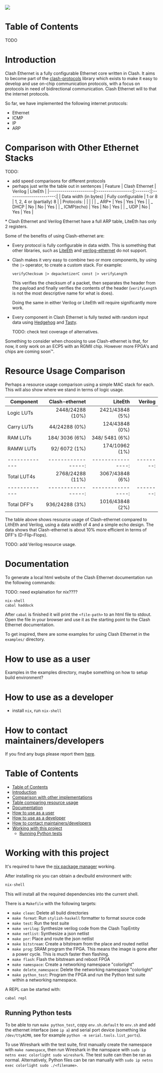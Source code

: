 [![](https://github.com/enjoy-digital/liteeth/workflows/ci/badge.svg)](https://github.com/GiPHouse/qbaylogic-clash-based-macipudp-stack-spring24/actions)

# Table of Contents
TODO

# Introduction
Clash Ethernet is a fully configurable Ethernet core written in Clash.
It aims to become part of the
[clash-protocols](https://github.com/clash-lang/clash-protocols) library
which exists to make it easy to develop and use on-chip communication
protocols, with a focus on protocols in need of bidirectional
communication. Clash Ethernet will to that the internet protocols.

So far, we have implemented the following internet protocols:
- Ethernet
- ICMP
- IP
- ARP

# Comparison with Other Ethernet Stacks

TODO:
- add speed comparisons for different protocols
- perhaps just write the table out in sentences
| Feature               | Clash Ethernet     | Verilog | LiteEth                  |
|-----------------------|:------------------:|:-------:|:------------------------:|
| Data width (in bytes) | Fully configurable | 1 or 8  | 1, 2, 4 or (partially) 8 |
| Protocols:            |                    |         |                          |
| \_ ARP*               | Yes                | Yes     | Yes                      |
| \_ DHCP               | No                 | No      | Yes                      |
| \_ ICMP(echo)         | Yes                | No      | Yes                      |
| \_ UDP                | No                 | Yes     | Yes                      |

\* Clash Ethernet and Verilog Ethernet have a full ARP table, LiteEth has only 2 registers.

Some of the benefits of using Clash-ethernet are:
- Every protocol is fully configurable in data width. This is
  something that other libraries, such as
  [LiteEth](https://github.com/enjoy-digital/liteeth) and
  [verilog-ethernet](https://github.com/alexforencich/verilog-ethernet)
  do not support.

- Clash makes it very easy to combine two or more components, by using
  the ```|>``` operator, to create a custom stack. For example:

  ```
  verifyChecksum |> depacketizerC const |> verifyLength
  ```
  <!-- Source: IpDepacketizer.hs line 30 (probably not anymore after reorganization)-->

  This verifies the checksum of a packet, then separates the header from
  the payload and finally verifies the contents of the header
  (```verifyLength``` is not the most descriptive name for what is
  does).

  Doing the same in either Verilog or LiteEth will require
  significantly more work.

- Every component in Clash Ethernet is fully tested with random input
  data using
  [Hedgehog](https://github.com/hedgehogqa/haskell-hedgehog) and
  [Tasty](https://github.com/UnkindPartition/tasty).

  TODO: check test coverage of alternatives.

Something to consider when choosing to use Clash-ethernet is that, for
now, it only work on an ECP5 with an RGMII chip. However more FPGA's
and chips are coming soon:tm:.



<!-- Features Verilog:
 - gigabit, 10G, and 25G packet processing (8 bit and 64 bit datapaths)
 - handling Ethernet frames as well as IP, UDP, and ARP and the components for constructing a complete UDP/IP stack
 - MAC modules for gigabit and 10G/25G, a 10G/25G PCS/PMA PHY module, and a 10G/25G combination MAC/PCS/PMA module
 - various PTP related components for implementing systems that require precise time synchronization
 - full cocotb testbenches that utilize cocotbext-eth

Features LiteEth:
- Configurable MAC (HW or SW interface)
- ARP / ICMP / UDP (HW or SW) / DHCP
- PHY: MII, RMII 100Mbps PHYs. GMII / RGMII / SGMII / 1000BaseX 1Gbps PHYs. SGMII / 2500BaseX 3.125Gbps PHYs.
- Etherbone (Wishbone over UDP: subordinate and manager support), UDP Streaming. -->




# Resource Usage Comparison
Perhaps a resource usage comparison using a simple MAC stack for each.
This will also show where we stand in terms of logic usage.

| Component   |   Clash-ethernet |         LiteEth | Verilog |
|-------------|-----------------:|----------------:|--------:|
| Logic LUTs  | 2448/24288 (10%) | 2421/43848 (5%) |         |
| Carry LUTs  |   44/24288  (0%) |  124/43848 (0%) |         |
| RAM LUTs    |  184/ 3036  (6%) |  348/ 5481 (6%) |         |
| RAMW LUTs   |   92/ 6072  (1%) |  174/10962 (1%) |         |
|-------------|-----------------:|----------------:|--------:|
| Total LUT4s | 2768/24288 (11%) | 3067/43848 (6%) |         |
|-------------|-----------------:|----------------:|--------:|
| Total DFF's |   936/24288 (3%) | 1016/43848 (2%) |         |

The table above shows resource usage of Clash-ethernet compared to
LithEth and Verilog, using a data width of 4 and a simple echo design.
The data shows that Clash-ethernet is about 10% more efficient in
terms of DFF's (D-Flip-Flops).

TODO: add Verilog resource usage.

# Documentation
To generate a local html website of the Clash Ethernet documentation
run the following commands:

TODO: need explaination for nix????

```sh
nix-shell
cabal haddock
```

After ```cabal``` is finished it will print the ```<file-path>``` to
an html file to stdout. Open the file in your browser and use it as
the starting point to the Clash Ethernet documentation.

To get inspired, there are some examples for using Clash Ethernet in the
```examples/``` directory.

# How to use as a user
Examples in the examples directory, maybe something on how to setup build environment?

# How to use as a developer
- install ```nix```, run ```nix-shell```

# How to contact maintainers/developers
If you find any bugs please report them
[here](https://github.com/GiPHouse/qbaylogic-clash-based-macipudp-stack-spring24/issues/).


<!-- omit in toc -->
# Table of Contents
- [Table of Contents](#table-of-contents)
- [Introduction](#introduction)
- [Comparison with other implementations](#comparison-with-other-implementations)
- [Table comparing resource usage](#table-comparing-resource-usage)
- [Documentation](#documentation)
- [How to use as a user](#how-to-use-as-a-user)
- [How to use as a developer](#how-to-use-as-a-developer)
- [How to contact maintainers/developers](#how-to-contact-maintainersdevelopers)
- [Working with this project](#working-with-this-project)
  - [Running Python tests](#running-python-tests)

# Working with this project
It's required to have the [nix package manager](https://nixos.org/download.html) working.

After installing nix you can obtain a dev/build environment with:

```bash
nix-shell
```

This will install all the required dependencies into the current shell.

There is a `Makefile` with the following targets:

- `make clean`: Delete all build directories
- `make format`: Run `stylish-haskell` formatter to format source code
- `make test`: Run the test suite
- `make verilog`: Synthesize verilog code from the Clash TopEntity
- `make netlist`: Synthesize a json netlist
- `make pnr`: Place and route the json netlist
- `make bitstream`: Create a bitstream from the place and routed netlist
- `make prog`: SRAM program the FPGA. This means the image is gone after a power
   cycle. This is much faster then flashing.
- `make flash`: Flash the bitstream and reboot FPGA
- `make namespace`: Create a networking namespace "colorlight"
- `make delete_namespace`: Delete the networking namespace "colorlight"
- `make python_test`: Program the FPGA and run the Python test suite within a networking namespace.

A REPL can be started with:

```
cabal repl
```

## Running Python tests
To be able to run `make python_test`, copy `env.sh.default` to
`env.sh` and add the ethernet interface (see `ip a`) and serial
port device (something like `/dev/ttyACM0`, see for example
`python -m serial.tools.list_ports`).

To use Wireshark with the test suite, first manually create the
namespace with `make namespace`, then run Wireshark in the
namspace with `sudo ip netns exec colorlight sudo wireshark`.
The test suite can then be ran as normal.
Alternatively, Python files can be ran manually with
`sudo ip netns exec colorlight sudo ./<filename>`.
